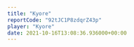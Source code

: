 ```yaml
---
title: "Kyore"
reportCode: "92tJC1P8zdqrZ43p"
player: "Kyore"
date: 2021-10-16T13:08:36.936000+00:00
---
```

